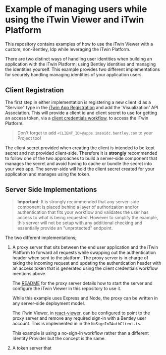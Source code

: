 # Example of managing users while using the iTwin Viewer and iTwin Platform

This repository contains examples of how to use the iTwin Viewer with a custom, non-Bentley, Idp while leveraging the iTwin Platform.

There are two distinct ways of handling user identities when building an application with the iTwin Platform; using Bentley identities and managing the identities yourself. This example provides two different implementations for securely handling managing identities of your application users.

## Client Registration

The first step in either implementation is registering a new client id as a "Service" type in the [iTwin App Registration](https://developer.bentley.com/my-apps/) and add the 'Visualization' API Association. This will provide a client id and client secret to use for getting an access token, via a [client credentials workflow](https://developer.bentley.com/apis/overview/authorization/#clientcredentialflow), to access the iTwin Platform.

> Don't forget to add `<CLIENT_ID>@apps.imsoidc.bentley.com` to your Project too!

The client secret provided when creating the client is intended to be kept secret and not provided client-side. Therefore it is __strongly__ recommended to follow one of the two approaches to build a server-side component that manages the secret and avoid having to cache or bundle the secret into your web app. The server-side will hold the client secret created for your application and manages using the token.

## Server Side Implementations

> __Important__: It is strongly recommended that any server-side component is placed behind a layer of authorization and/or authentication that fits your workflow and validates the user has access to what is being requested. However to simplify the example, this server will not be setup with any additional checking and essentially provide an "unprotected" endpoint.

The two different implementations;

1. A proxy server that sits between the end user application and the iTwin Platform to forward all requests while swapping out the authentication header when sent to the platform. The proxy server is in charge of taking the incoming request and updating the authentication header with an access token that is generated using the client credentials workflow mentions above.

    The [README](./proxy/README.md) for the proxy server details how to start the server and configure the iTwin Viewer in this repository to use it.

    While this example uses Express and Node, the proxy can be written in any server-side deployment model.

    The iTwin Viewer, in [react-viewer](./react-viewer/README.md), can be configured to point to the proxy server and remove any required sign-in with a Bentley user account. This is implemented in in the `NoSignInIAuthClient.ts`.

    This example is using a no-sign-in workflow rather than a different Identity Provider but the concept is the same.

2. A token server that 